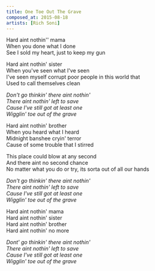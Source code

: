 ```yaml
---
title: One Toe Out The Grave
composed_at: 2015-08-18
artists: [Rich Soni]
---
```


Hard aint nothin'' mama  
When you done what I done  
See I sold my heart, just to keep my gun  

Hard aint nothin' sister  
When you've seen what I've seen  
I've seen myself corrupt poor people in this world that  
Used to call themselves clean  

*Don't go thinkin' there aint nothin'*  
*There aint nothin' left to save*  
*Cause I've still got at least one*  
*Wigglin' toe out of the grave*  

Hard aint nothin' brother  
When you heard what I heard  
Midnight banshee cryin' terror  
Cause of some trouble that I stirred  

This place could blow at any second  
And there aint no second chance  
No matter what you do or try, its sorta out of all our hands  

*Don't go thinkin' there aint nothin'*  
*There aint nothin' left to save*  
*Cause I've still got at least one*  
*Wigglin' toe out of the grave*  

Hard aint nothin' mama  
Hard aint nothin' sister  
Hard aint nothin' brother  
Hard aint nothin' no more  

*Dont' go thinkin' there aint nothin'*  
*There aint nothin' left to save*  
*Cause I've still got at least one*  
*Wigglin' toe out of the grave*  
